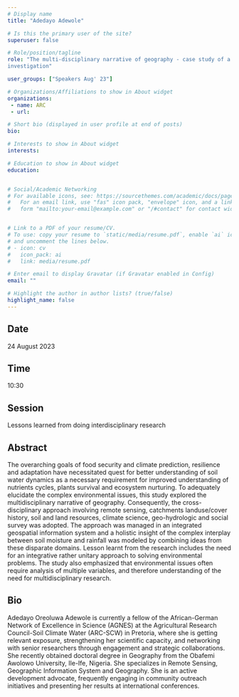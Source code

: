 ```yaml
---
# Display name
title: "Adedayo Adewole"

# Is this the primary user of the site?
superuser: false

# Role/position/tagline
role: "The multi-disciplinary narrative of geography - case study of a soil moisture-rainfall
investigation"

user_groups: ["Speakers Aug' 23"]

# Organizations/Affiliations to show in About widget
organizations:
 - name: ARC
 - url: 

# Short bio (displayed in user profile at end of posts)
bio: 

# Interests to show in About widget
interests: 

# Education to show in About widget
education:


# Social/Academic Networking
# For available icons, see: https://sourcethemes.com/academic/docs/page-builder/#icons
#   For an email link, use "fas" icon pack, "envelope" icon, and a link in the
#   form "mailto:your-email@example.com" or "/#contact" for contact widget.


# Link to a PDF of your resume/CV.
# To use: copy your resume to `static/media/resume.pdf`, enable `ai` icons in `params.toml`, 
# and uncomment the lines below.
# - icon: cv
#   icon_pack: ai
#   link: media/resume.pdf

# Enter email to display Gravatar (if Gravatar enabled in Config)
email: ""

# Highlight the author in author lists? (true/false)
highlight_name: false
---
```


## Date

24 August 2023

## Time

10:30

## Session

Lessons learned from doing interdisciplinary research

## Abstract

The overarching goals of food security and climate prediction, resilience and adaptation have necessitated quest for better understanding of soil water dynamics as a necessary requirement for improved understanding of nutrients cycles, plants survival and ecosystem nurturing. To adequately elucidate the complex environmental issues, this study explored the multidisciplinary narrative of geography. Consequently, the cross-disciplinary approach involving remote sensing, catchments landuse/cover history, soil and land resources, climate science, geo-hydrologic and social survey was adopted. The approach was managed in an integrated geospatial information system and a holistic insight of the complex interplay between soil moisture and rainfall was modeled by combining ideas from these disparate domains. Lesson learnt from the research includes the need for an integrative rather unitary approach to solving environmental problems. The study also emphasized that environmental issues often require analysis of multiple variables, and therefore understanding of the need for multidisciplinary research.

## Bio

Adedayo Oreoluwa Adewole is currently a fellow of the African-German Network of Excellence in Science (AGNES) at the Agricultural Research Council-Soil Climate Water (ARC-SCW) in Pretoria, where she is getting relevant exposure, strengthening her scientific capacity, and networking with senior researchers through engagement and strategic collaborations. She recently obtained doctoral degree in Geography from the Obafemi Awolowo University, Ile-Ife, Nigeria. She specializes in Remote Sensing, Geographic Information System and Geography. She is an active development advocate, frequently engaging in community outreach initiatives and presenting her results at international conferences.
